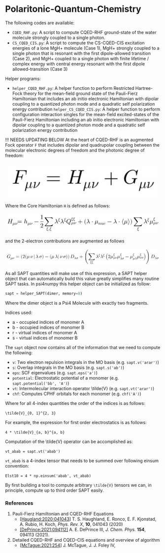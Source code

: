 Polaritonic-Quantum-Chemistry
====================================

The following codes are available:
- `CQED_RHF.py`: A script to compute CQED-RHF ground-state of the water molecule strongly coupled to a single photon.
- `CS_CQED_CIS.py`: A script to compute the CS-CQED-CIS excitation energies of a lone MgH+ molecule (Case 1), MgH+ strongly 
                    coupled to a single photon that is resonant with the first dipole-allowed transition (Case 2), and
                    MgH+ coupled to a single photon with finite lifetime / complex energy with central energy resonant with the first dipole
                    allowed-transition (Case 3)

Helper programs:
- `helper_CQED_RHF.py`: A helper function to perform Restricted Hartree-Fock theory for the mean-field ground state of the  Pauli-Fierz Hamiltonian that includes an ab initio electronic Hamiltonian with dipolar coupling to a quantized photon mode and a quadratic self polarization energy contribution
  `helper_CS_CQED_CIS.py`: A helper function to perform configuration interaction singles for the mean-field excited-states of the Pauli-Fierz Hamiltonian including an ab initio electronic Hamiltonian with dipolar coupling to a quantized photon mode and a quadratic self polarization energy contribution

!!! NEEDS UPDATING BELOW
At the heart of CQED-RHF is an augmented Fock operator `F` that includes dipolar and quadrupolar coupling between 
the molecular electronic degrees of freedom and the photonic degree of freedom:

![CQED_RHF_FO](../media/latex/CQED_RHF_FO.png)

Where the Core Hamiltonian `H` is defined as follows:

![CQED_RHF_FO_1E](../media/latex/CQED_RHF_FO_1E.png)

and the 2-electron contributions are augmented as follows

![CQED_RHF_FO_2E](../media/latex/CQED_RHF_FO_2E.png)

As all SAPT quantities will make use of this expression, a SAPT helper object that can automatically build this value greatly simplifies many routine SAPT tasks. In psi4numpy this helper object can be initialized as follow:

```python
sapt = helper_SAPT(dimer, memory=8)
```

Where the dimer object is a Psi4 Molecule with exactly two fragments.

Indices used:
- a - occupied indices of monomer A
- b - occupied indices of monomer B
- r - virtual indices of monomer A
- s - virtual indices of monomer B

The `sapt` object now contains all of the information that we need to compute the following:
- `v`: Two electron repulsion integrals in the MO basis (e.g. `sapt.v('arar')`)
- `s`: Overlap integrals in the MO basis (e.g. `sapt.s('ab')`)
- `eps`: SCF eigenvalues (e.g. `sapt.eps('a')`)
- `potential`: Electrostatic potential of a monomer (e.g. `sapt.potential('bb', 'A')`)
- `vt`: Intermolecular interaction operator \tilde{V} (e.g. `sapt.vt('arar')`)
- `chf`: Computes CPHF orbitals for each monomer (e.g. `chf('A')`)

Where for all 4-index quantities the order of the indices is as follows:

`\tilde{V}_{0, 1}^{2, 3}`

For example, the expression for first order electrostatics is as follows:

`4 * \tilde{V}_{a, b}^{a, b}`

Computation of the \tilde{V} operator can be accomplished as:

`vt_abab = sapt.vt('abab')`

`vt_abab` is a 4-index tensor that needs to be summed over following einsum convention:

`Elst10 = 4 * np.einsum('abab', vt_abab)`

By first building a tool to compute arbitrary `\tilde{V}` tensors we can, in principle, compute up to third order SAPT easily.

### References

1. Pauli-Fierz Hamiltonian and CQED-RHF Equations
    - [[Haugland:2020:041043](https://journals.aps.org/prx/pdf/10.1103/PhysRevX.10.041043)] T. S. Haughland, E. Ronco, E. F. Kjonstad, A. Rubio, H. Koch, *Phys. Rev. X*, **10**, 041043 (2020) 
    - [[DePrince:2021:094112]](https://aip.scitation.org/doi/10.1063/5.0038748) A. E. DePrince III, *J. Chem. Phys.* **154**, 094113 (2021).
2. Detailed CQED-RHF and CQED-CIS equations and overview of algorithm   
    - [[McTague:2021:254]()] J. McTague, J. J. Foley IV, 
